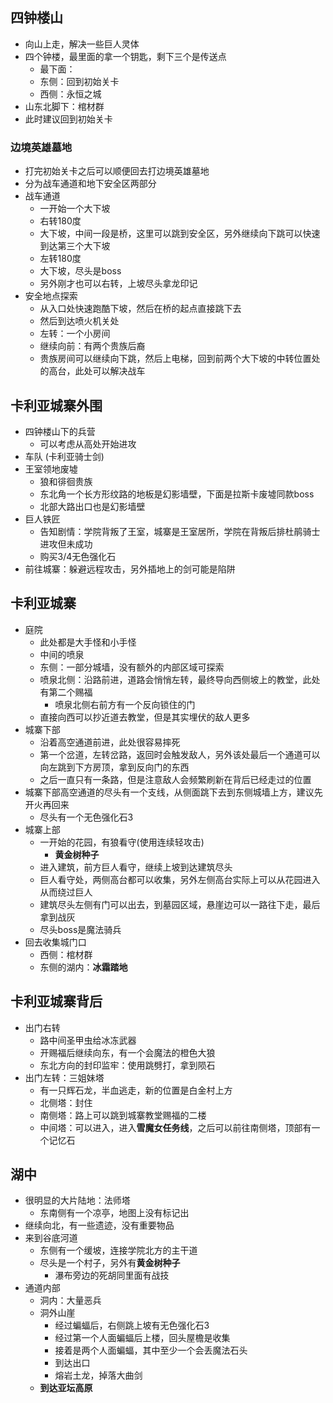 ## 四钟楼山
- 向山上走，解决一些巨人灵体
- 四个钟楼，最里面的拿一个钥匙，剩下三个是传送点
	- 最下面：
	- 东侧：回到初始关卡
	- 西侧：永恒之城
- 山东北脚下：棺材群
- 此时建议回到初始关卡

### 边境英雄墓地
- 打完初始关卡之后可以顺便回去打边境英雄墓地
- 分为战车通道和地下安全区两部分
- 战车通道
	- 一开始一个大下坡
	- 右转180度
	- 大下坡，中间一段是桥，这里可以跳到安全区，另外继续向下跳可以快速到达第三个大下坡
	- 左转180度
	- 大下坡，尽头是boss
	- 另外刚才也可以右转，上坡尽头拿龙印记
- 安全地点探索
	- 从入口处快速跑酷下坡，然后在桥的起点直接跳下去
	- 然后到达喷火机关处
	- 左转：一个小房间
	- 继续向前：有两个贵族后裔
	- 贵族房间可以继续向下跳，然后上电梯，回到前两个大下坡的中转位置处的高台，此处可以解决战车

## 卡利亚城寨外围
- 四钟楼山下的兵营
	- 可以考虑从高处开始进攻
- 车队 (卡利亚骑士剑)
- 王室领地废墟
	- 狼和徘徊贵族
	- 东北角一个长方形纹路的地板是幻影墙壁，下面是拉斯卡废墟同款boss
	- 北部大路出口也是幻影墙壁
- 巨人铁匠
	- 告知剧情：学院背叛了王室，城寨是王室居所，学院在背叛后排杜鹃骑士进攻但未成功
	- 购买3/4无色强化石
- 前往城寨：躲避远程攻击，另外插地上的剑可能是陷阱

## 卡利亚城寨
- 庭院
	- 此处都是大手怪和小手怪
	- 中间的喷泉
	- 东侧：一部分城墙，没有额外的内部区域可探索
	- 喷泉北侧：沿路前进，道路会悄悄左转，最终导向西侧坡上的教堂，此处有第二个赐福
		- 喷泉北侧右前方有一个反向锁住的门
	- 直接向西可以抄近道去教堂，但是其实埋伏的敌人更多
- 城寨下部
	- 沿着高空通道前进，此处很容易摔死
	- 第一个岔道，左转岔路，返回时会触发敌人，另外该处最后一个通道可以向左跳到下方房顶，拿到反向门的东西
	- 之后一直只有一条路，但是注意敌人会频繁刷新在背后已经走过的位置
- 城寨下部高空通道的尽头有一个支线，从侧面跳下去到东侧城墙上方，建议先开火再回来
	- 尽头有一个无色强化石3
- 城寨上部
	- 一开始的花园，有狼看守(使用连续轻攻击)
		- **黄金树种子**
	- 进入建筑，前方巨人看守，继续上坡到达建筑尽头
	- 巨人看守处，两侧高台都可以收集，另外左侧高台实际上可以从花园进入从而绕过巨人
	- 建筑尽头左侧有门可以出去，到墓园区域，悬崖边可以一路往下走，最后拿到战灰
	- 尽头boss是魔法骑兵
- 回去收集城门口
	- 西侧：棺材群
	- 东侧的湖内：**冰霜踏地**

## 卡利亚城寨背后
- 出门右转
	- 路中间圣甲虫给冰冻武器
	- 开赐福后继续向东，有一个会魔法的橙色大狼
	- 东北方向的封印监牢：使用跳劈打，拿到陨石
- 出门左转：三姐妹塔
	- 有一只辉石龙，半血逃走，新的位置是白金村上方
	- 北侧塔：封住
	- 南侧塔：路上可以跳到城寨教堂赐福的二楼
	- 中间塔：可以进入，进入**雪魔女任务线**，之后可以前往南侧塔，顶部有一个记忆石

## 湖中
- 很明显的大片陆地：法师塔
	- 东南侧有一个凉亭，地图上没有标记出
- 继续向北，有一些遗迹，没有重要物品
- 来到谷底河道
	- 东侧有一个缓坡，连接学院北方的主干道
	- 尽头是一个村子，另外有**黄金树种子**
		- 瀑布旁边的死胡同里面有战技
- 通道内部
	- 洞内：大量恶兵
	- 洞外山崖
		- 经过蝙蝠后，右侧跳上坡有无色强化石3
		- 经过第一个人面蝙蝠后上楼，回头屋檐是收集
		- 接着是两个人面蝙蝠，其中至少一个会丢魔法石头
		- 到达出口
		- 熔岩土龙，掉落大曲剑
	- **到达亚坛高原**
